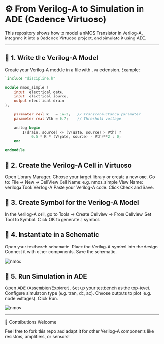 # ⚙️ From Verilog-A to Simulation in ADE (Cadence Virtuoso)

This repository shows how to model a nMOS Transistor in Verilog-A, integrate it into a Cadence Virtuoso project, and simulate it using ADE.

---

## 📄 1. Write the Verilog-A Model

Create your Verilog-A module in a file with `.va` extension. Example:

```verilog
`include "discipline.h"

module nmos_simple (
    input  electrical gate,
    input  electrical source,
    output electrical drain
);

    parameter real K   = 1e-3;   // Transconductance parameter
    parameter real Vth = 0.7;    // Threshold voltage

    analog begin
        I(drain, source) <+ (V(gate, source) > Vth) ?
            0.5 * K * (V(gate, source) - Vth)**2 : 0;
    end

endmodule

```

## 🧱 2. Create the Verilog-A Cell in Virtuoso

  Open Library Manager.
  Choose your target library or create a new one.
  Go to: File → New → CellView
  Cell Name: e.g. nmos_simple
  View Name: veriloga
  Tool: Verilog-A
  Paste your Verilog-A code.
  Click Check and Save.

## 🧩 3. Create Symbol for the Verilog-A Model

  In the Verilog-A cell, go to Tools → Create Cellview → From Cellview.
  Set Tool to Symbol.
  Click OK to generate a symbol.

## 🔌 4. Instantiate in a Schematic

  Open your testbench schematic.
  Place the Verilog-A symbol into the design.
  Connect it with other components.
  Save the schematic.

  
![nmos](https://github.com/user-attachments/assets/12e0874e-9d06-49ca-ae23-8ee06ae9d632)

  

## 🧪 5. Run Simulation in ADE

  Open ADE (Assembler/Explorer).
  Set up your testbench as the top-level.
  Configure simulation type (e.g. tran, dc, ac).
  Choose outputs to plot (e.g. node voltages).
  Click Run.

![nmos](https://github.com/user-attachments/assets/40f6b3e4-0a29-4c82-83e1-fd89662d88b6)


---


🙌 Contributions Welcome

Feel free to fork this repo and adapt it for other Verilog-A components like resistors, amplifiers, or sensors!
